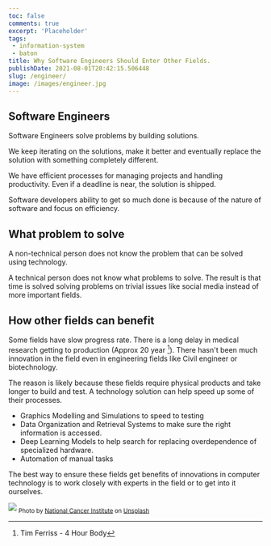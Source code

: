 ```yaml
---
toc: false
comments: true
excerpt: 'Placeholder' 
tags:
 - information-system
 - baton
title: Why Software Engineers Should Enter Other Fields.
publishDate: 2021-08-01T20:42:15.506448
slug: /engineer/
image: /images/engineer.jpg
---
```


## Software Engineers

Software Engineers solve problems by building solutions.

We keep iterating on the solutions, make it better and eventually replace the solution with something completely different.

We have efficient processes for managing projects and handling productivity. Even if a deadline is near, the solution is shipped.

Software developers ability to get so much done is because of the nature of software and focus on efficiency.

## What problem to solve

A non-technical person does not know the problem that can be solved using technology.

A technical person does not know what problems to solve. The result is that time is solved solving problems on trivial issues like social media instead of more important fields.

## How other fields can benefit

Some fields have slow progress rate. There is a long delay in medical research getting to production (Approx 20 year [^1]). There hasn't been much innovation in the field even in engineering fields like Civil engineer or biotechnology.

The reason is likely because these fields require physical products and take longer to build and test. A technology solution can help speed up some of their processes.
- Graphics Modelling and Simulations to speed to testing
- Data Organization and Retrieval Systems to make sure the right information is accessed.
- Deep Learning Models to help search for replacing overdependence of specialized hardware.
- Automation of manual tasks

The best way to ensure these fields get benefits of innovations in computer technology is to work closely with experts in the field or to get into it ourselves.

![](/images/engineer.jpg)
<sub>Photo by <a href="https://unsplash.com/@nci?utm_source=unsplash&amp;utm_medium=referral&amp;utm_content=creditCopyText">National Cancer Institute</a> on <a href="https://unsplash.com/s/photos/cells?utm_source=unsplash&amp;utm_medium=referral&amp;utm_content=creditCopyText">Unsplash</a></sub>

[^1]: Tim Ferriss - 4 Hour Body